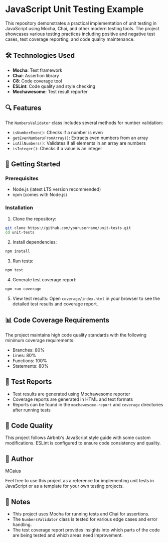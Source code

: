 
# JavaScript Unit Testing Example

This repository demonstrates a practical implementation of unit testing in JavaScript using Mocha, Chai, and other modern testing tools. The project showcases various testing practices including positive and negative test cases, test coverage reporting, and code quality maintenance.

## 🛠 Technologies Used

- **Mocha**: Test framework
- **Chai**: Assertion library
- **C8**: Code coverage tool
- **ESLint**: Code quality and style checking
- **Mochawesome**: Test result reporter


## 🔍 Features

The `NumbersValidator` class includes several methods for number validation:

- `isNumberEven()`: Checks if a number is even
- `getEvenNumbersFromArray()`: Extracts even numbers from an array
- `isAllNumbers()`: Validates if all elements in an array are numbers
- `isInteger()`: Checks if a value is an integer

## 🚀 Getting Started

### Prerequisites

- Node.js (latest LTS version recommended)
- npm (comes with Node.js)

### Installation

1. Clone the repository:
   
```bash
git clone https://github.com/yourusername/unit-tests.git
cd unit-tests
```

2. Install dependencies:

```bash
npm install
```

3. Run tests:

```bash
npm test
```

4. Generate test coverage report:

```bash
npm run coverage
```

5. View test results:
Open `coverage/index.html` in your browser to see the detailed test results and coverage report.


## 📊 Code Coverage Requirements

The project maintains high code quality standards with the following minimum coverage requirements:

- Branches: 80%
- Lines: 80%
- Functions: 100%
- Statements: 80%

## 📝 Test Reports

- Test results are generated using Mochawesome reporter
- Coverage reports are generated in HTML and text formats
- Reports can be found in the `mochawesome-report` and `coverage` directories after running tests

## 🔧 Code Quality

This project follows Airbnb's JavaScript style guide with some custom modifications. ESLint is configured to ensure code consistency and quality.



## 👤 Author
MCaius

Feel free to use this project as a reference for implementing unit tests in JavaScript or as a template for your own testing projects.

## 📝 Notes

- This project uses Mocha for running tests and Chai for assertions.
- The `NumbersValidator` class is tested for various edge cases and error handling.
- The test coverage report provides insights into which parts of the code are being tested and which areas need improvement.
